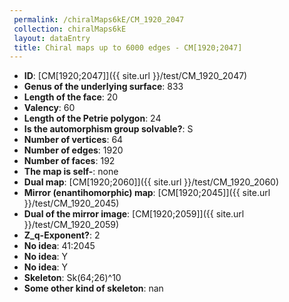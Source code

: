 ```yaml
--- 
 permalink: /chiralMaps6kE/CM_1920_2047 
 collection: chiralMaps6kE
 layout: dataEntry
 title: Chiral maps up to 6000 edges - CM[1920;2047]
---
```


- **ID**: [CM[1920;2047]]({{ site.url }}/test/CM_1920_2047)
- **Genus of the underlying surface**: 833
- **Length of the face**: 20
- **Valency**: 60
- **Length of the Petrie polygon**: 24
- **Is the automorphism group solvable?**: S
- **Number of vertices**: 64
- **Number of edges**: 1920
- **Number of faces**: 192
- **The map is self-**: none
- **Dual map**: [CM[1920;2060]]({{ site.url }}/test/CM_1920_2060)
- **Mirror (enantihomorphic) map**: [CM[1920;2045]]({{ site.url }}/test/CM_1920_2045)
- **Dual of the mirror image**: [CM[1920;2059]]({{ site.url }}/test/CM_1920_2059)
- **Z_q-Exponent?**: 2
- **No idea**:  41:2045
- **No idea**: Y
- **No idea**: Y
- **Skeleton**: Sk(64;26)^10
- **Some other kind of skeleton**: nan
